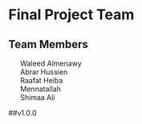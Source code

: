 <h1>Final Project Team</h1>

<h2>Team Members</h2>

<ul>
    <il>Waleed Almenawy<br></il>
    <il>Abrar Hussien<br></il>
    <il>Raafat Heiba<br></il>
    <il>Mennatallah<br></il>
    <il>Shimaa Ali<br></il>
</ul>

##v1.0.0
